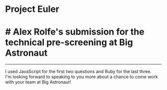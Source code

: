 # Project Euler

# # Alex Rolfe's submission for the technical pre-screening at Big Astronaut
---
I used JavaScript for the first two questions and Ruby for the last three.  
I'm looking forward to speaking to you more about a chance to come work with your team at Big Astronaut!  
